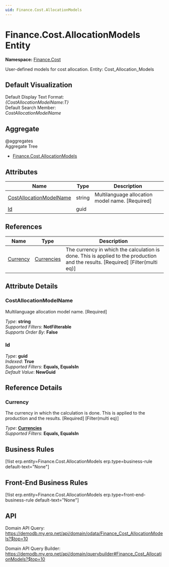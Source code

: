 ```yaml
---
uid: Finance.Cost.AllocationModels
---
```

# Finance.Cost.AllocationModels Entity

**Namespace:** [Finance.Cost](Finance.Cost.md)  

User-defined models for cost allocation. Entity: Cost_Allocation_Models

## Default Visualization
Default Display Text Format:  
_{CostAllocationModelName:T}_  
Default Search Member:  
_CostAllocationModelName_  

## Aggregate
  @aggregates  
Aggregate Tree  
* [Finance.Cost.AllocationModels](Finance.Cost.AllocationModels.md)  

## Attributes

| Name | Type | Description |
| ---- | ---- | --- |
| [CostAllocationModelName](Finance.Cost.AllocationModels.md#costallocationmodelname) | string | Multilanguage allocation model name. [Required] 
| [Id](Finance.Cost.AllocationModels.md#id) | guid |  

## References

| Name | Type | Description |
| ---- | ---- | --- |
| [Currency](Finance.Cost.AllocationModels.md#currency) | [Currencies](General.Currencies.md) | The currency in which the calculation is done. This is applied to the production and the results. [Required] [Filter(multi eq)] |


## Attribute Details

### CostAllocationModelName

Multilanguage allocation model name. [Required]

_Type_: **string**  
_Supported Filters_: **NotFilterable**  
_Supports Order By_: **False**  

### Id

_Type_: **guid**  
_Indexed_: **True**  
_Supported Filters_: **Equals, EqualsIn**  
_Default Value_: **NewGuid**  


## Reference Details

### Currency

The currency in which the calculation is done. This is applied to the production and the results. [Required] [Filter(multi eq)]

_Type_: **[Currencies](General.Currencies.md)**  
_Supported Filters_: **Equals, EqualsIn**  



## Business Rules

[!list erp.entity=Finance.Cost.AllocationModels erp.type=business-rule default-text="None"]

## Front-End Business Rules

[!list erp.entity=Finance.Cost.AllocationModels erp.type=front-end-business-rule default-text="None"]

## API

Domain API Query:
<https://demodb.my.erp.net/api/domain/odata/Finance_Cost_AllocationModels?$top=10>

Domain API Query Builder:
<https://demodb.my.erp.net/api/domain/querybuilder#Finance_Cost_AllocationModels?$top=10>


